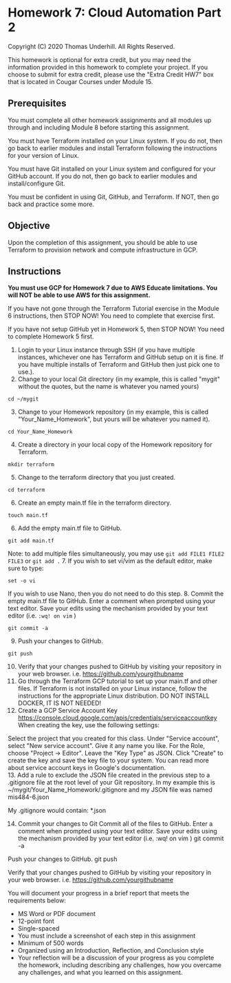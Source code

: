 # Homework 7: Cloud Automation Part 2
Copyright (C) 2020 Thomas Underhill.  All Rights Reserved.

This homework is optional for extra credit, but you may need the information provided in this homework to complete your project.  If you choose to submit for extra credit, please use the "Extra Credit HW7" box that is located in Cougar Courses under Module 15.

## Prerequisites

You must complete all other homework assignments and all modules up through and including Module 8 before starting this assignment.

You must have Terraform installed on your Linux system.  If you do not, then go back to earlier modules and install Terraform following the instructions for your version of Linux.

You must have Git installed on your Linux system and configured for your GitHub account.  If you do not, then go back to earlier modules and install/configure Git.

You must be confident in using Git, GitHub, and Terraform.  If NOT, then go back and practice some more.

## Objective
Upon the completion of this assignment, you should be able to use Terraform to provision network and compute infrastructure in GCP.  

## Instructions
**You must use GCP for Homework 7 due to AWS Educate limitations.  You will NOT be able to use AWS for this assignment.**

If you have not gone through the Terraform Tutorial exercise in the Module 6 instructions, then STOP NOW!  You need to complete that exercise first.

If you have not setup GitHub yet in Homework 5, then STOP NOW!  You need to complete Homework 5 first.

1. Login to your Linux instance through SSH (if you have multiple instances, whichever one has Terraform and GitHub setup on it is fine.  If you have multiple installs of Terraform and GitHub then just pick one to use.).
2. Change to your local Git directory (in my example, this is called "mygit" without the quotes, but the name is whatever you named yours)
```
cd ~/mygit
```
3. Change to your Homework repository (in my example, this is called "Your_Name_Homework", but yours will be whatever you named it).
```
cd Your_Name_Homework
```
4. Create a directory in your local copy of the Homework repository for Terraform.
```
mkdir terraform
```
5. Change to the terraform directory that you just created.
```
cd terraform
```
6. Create an empty main.tf file in the terraform directory.
```
touch main.tf
```
6. Add the empty main.tf file to GitHub.
```
git add main.tf
```
Note: to add multiple files simultaneously, you may use ```git add FILE1 FILE2 FILE3``` or ```git add .```
7. If you wish to set vi/vim as the default editor, make sure to type:
```
set -o vi
```
If you wish to use Nano, then you do not need to do this step.
8. Commit the empty main.tf file to GitHub.  Enter a comment when prompted using your text editor.  Save your edits using the mechanism provided by your text editor (i.e. ```:wq! on vim``` )<br>
```
git commit -a
```
9. Push your changes to GitHub.
```
git push
```
10. Verify that your changes pushed to GitHub by visiting your repository in your web browser.  i.e. https://github.com/yourgithubname
11. Go through the Terraform GCP tutorial to set up your main.tf and other files.  If Terraform is not installed on your Linux instance, follow the instructions for the appropriate Linux distribution.  DO NOT INSTALL DOCKER, IT IS NOT NEEDED!
12. Create a GCP Service Account Key
https://console.cloud.google.com/apis/credentials/serviceaccountkey
When creating the key, use the following settings:

Select the project that you created for this class.
Under "Service account", select "New service account".
Give it any name you like.
For the Role, choose "Project -> Editor".
Leave the "Key Type" as JSON.
Click "Create" to create the key and save the key file to your system.
You can read more about service account keys in Google's documentation.<br>
13. Add a rule to exclude the JSON file created in the previous step to a .gitignore file at the root level of your Git repository.  In my example this is ~/mygit/Your_Name_Homework/.gitignore
and my JSON file was named mis484-6.json

My .gitignore would contain:
*.json

14. Commit your changes to Git
Commit all of the files to GitHub. Enter a comment when prompted using your text editor. Save your edits using the mechanism provided by your text editor (i.e. :wq! on vim )
git commit -a

Push your changes to GitHub.
git push

Verify that your changes pushed to GitHub by visiting your repository in your web browser. i.e. https://github.com/yourgithubname



You will document your progress in a brief report that meets the requirements below:
<ul>
  <li>MS Word or PDF document
  <li>12-point font
  <li>Single-spaced
  <li>You must include a screenshot of each step in this assignment
  <li>Minimum of 500 words
  <li>Organized using an Introduction, Reflection, and Conclusion style
  <li>Your reflection will be a discussion of your progress as you complete the homework, including describing any challenges, how you overcame any challenges, and what you learned on this assignment.
</ul>

